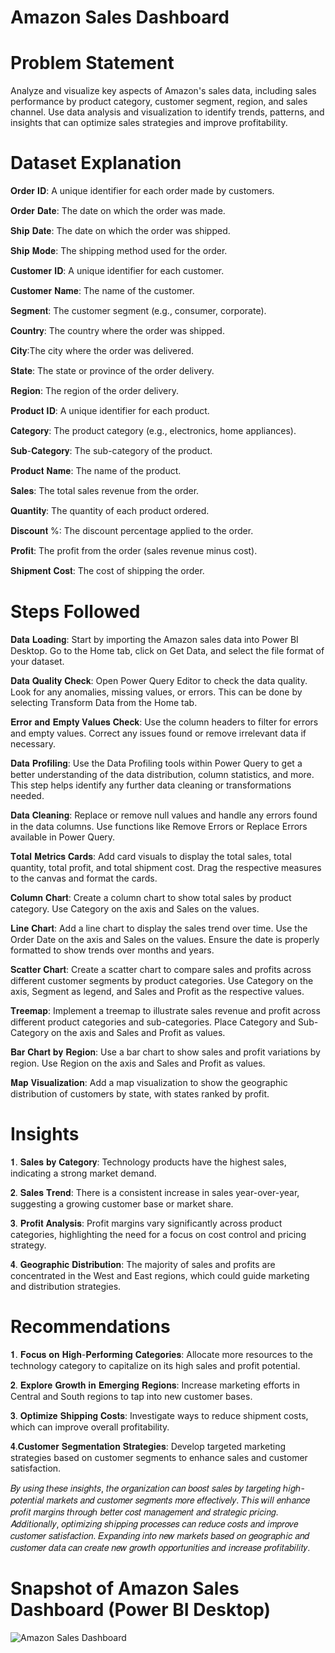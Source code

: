 # Amazon Sales Dashboard

# Problem Statement
Analyze and visualize key aspects of Amazon's sales data, including sales performance by product category, customer segment, region, and sales channel. Use data analysis and visualization to identify trends, patterns, and insights that can optimize sales strategies and improve profitability.

# Dataset Explanation
𝐎𝐫𝐝𝐞𝐫 𝐈𝐃: A unique identifier for each order made by customers.

𝐎𝐫𝐝𝐞𝐫 𝐃𝐚𝐭𝐞: The date on which the order was made.

𝐒𝐡𝐢𝐩 𝐃𝐚𝐭𝐞: The date on which the order was shipped.

𝐒𝐡𝐢𝐩 𝐌𝐨𝐝𝐞: The shipping method used for the order.

𝐂𝐮𝐬𝐭𝐨𝐦𝐞𝐫 𝐈𝐃: A unique identifier for each customer.

𝐂𝐮𝐬𝐭𝐨𝐦𝐞𝐫 𝐍𝐚𝐦𝐞: The name of the customer.

𝐒𝐞𝐠𝐦𝐞𝐧𝐭: The customer segment (e.g., consumer, corporate).

𝐂𝐨𝐮𝐧𝐭𝐫𝐲: The country where the order was shipped.

𝐂𝐢𝐭𝐲:The city where the order was delivered.

𝐒𝐭𝐚𝐭𝐞: The state or province of the order delivery.

𝐑𝐞𝐠𝐢𝐨𝐧: The region of the order delivery.

𝐏𝐫𝐨𝐝𝐮𝐜𝐭 𝐈𝐃: A unique identifier for each product.

𝐂𝐚𝐭𝐞𝐠𝐨𝐫𝐲: The product category (e.g., electronics, home appliances).

𝐒𝐮𝐛-𝐂𝐚𝐭𝐞𝐠𝐨𝐫𝐲: The sub-category of the product.

𝐏𝐫𝐨𝐝𝐮𝐜𝐭 𝐍𝐚𝐦𝐞: The name of the product.

𝐒𝐚𝐥𝐞𝐬: The total sales revenue from the order.

𝐐𝐮𝐚𝐧𝐭𝐢𝐭𝐲: The quantity of each product ordered.

𝐃𝐢𝐬𝐜𝐨𝐮𝐧𝐭 %: The discount percentage applied to the order.

𝐏𝐫𝐨𝐟𝐢𝐭: The profit from the order (sales revenue minus cost).

𝐒𝐡𝐢𝐩𝐦𝐞𝐧𝐭 𝐂𝐨𝐬𝐭: The cost of shipping the order.

# Steps Followed
𝐃𝐚𝐭𝐚 𝐋𝐨𝐚𝐝𝐢𝐧𝐠:
Start by importing the Amazon sales data into Power BI Desktop. Go to the Home tab, click on Get Data, and select the file format of your dataset.

𝐃𝐚𝐭𝐚 𝐐𝐮𝐚𝐥𝐢𝐭𝐲 𝐂𝐡𝐞𝐜𝐤:
Open Power Query Editor to check the data quality. Look for any anomalies, missing values, or errors. This can be done by selecting Transform Data from the Home tab.

𝐄𝐫𝐫𝐨𝐫 𝐚𝐧𝐝 𝐄𝐦𝐩𝐭𝐲 𝐕𝐚𝐥𝐮𝐞𝐬 𝐂𝐡𝐞𝐜𝐤:
Use the column headers to filter for errors and empty values. Correct any issues found or remove irrelevant data if necessary.

𝐃𝐚𝐭𝐚 𝐏𝐫𝐨𝐟𝐢𝐥𝐢𝐧𝐠:
Use the Data Profiling tools within Power Query to get a better understanding of the data distribution, column statistics, and more. This step helps identify any further data cleaning or transformations needed.

𝐃𝐚𝐭𝐚 𝐂𝐥𝐞𝐚𝐧𝐢𝐧𝐠:
Replace or remove null values and handle any errors found in the data columns. Use functions like Remove Errors or Replace Errors available in Power Query.

𝐓𝐨𝐭𝐚𝐥 𝐌𝐞𝐭𝐫𝐢𝐜𝐬 𝐂𝐚𝐫𝐝𝐬:
Add card visuals to display the total sales, total quantity, total profit, and total shipment cost. Drag the respective measures to the canvas and format the cards.

𝐂𝐨𝐥𝐮𝐦𝐧 𝐂𝐡𝐚𝐫𝐭:
Create a column chart to show total sales by product category. Use Category on the axis and Sales on the values.

𝐋𝐢𝐧𝐞 𝐂𝐡𝐚𝐫𝐭:
Add a line chart to display the sales trend over time. Use the Order Date on the axis and Sales on the values. Ensure the date is properly formatted to show trends over months and years.

𝐒𝐜𝐚𝐭𝐭𝐞𝐫 𝐂𝐡𝐚𝐫𝐭:
Create a scatter chart to compare sales and profits across different customer segments by product categories. Use Category on the axis, Segment as legend, and Sales and Profit as the respective values.

𝐓𝐫𝐞𝐞𝐦𝐚𝐩:
Implement a treemap to illustrate sales revenue and profit across different product categories and sub-categories. Place Category and Sub-Category on the axis and Sales and Profit as values.

𝐁𝐚𝐫 𝐂𝐡𝐚𝐫𝐭 𝐛𝐲 𝐑𝐞𝐠𝐢𝐨𝐧:
Use a bar chart to show sales and profit variations by region. Use Region on the axis and Sales and Profit as values.

𝐌𝐚𝐩 𝐕𝐢𝐬𝐮𝐚𝐥𝐢𝐳𝐚𝐭𝐢𝐨𝐧:
Add a map visualization to show the geographic distribution of customers by state, with states ranked by profit.

# Insights
𝟏. 𝐒𝐚𝐥𝐞𝐬 𝐛𝐲 𝐂𝐚𝐭𝐞𝐠𝐨𝐫𝐲: 
Technology products have the highest sales, indicating a strong market demand.

𝟐. 𝐒𝐚𝐥𝐞𝐬 𝐓𝐫𝐞𝐧𝐝:
There is a consistent increase in sales year-over-year, suggesting a growing customer base or market share.

𝟑. 𝐏𝐫𝐨𝐟𝐢𝐭 𝐀𝐧𝐚𝐥𝐲𝐬𝐢𝐬:
Profit margins vary significantly across product categories, highlighting the need for a focus on cost control and pricing strategy.

𝟒. 𝐆𝐞𝐨𝐠𝐫𝐚𝐩𝐡𝐢𝐜 𝐃𝐢𝐬𝐭𝐫𝐢𝐛𝐮𝐭𝐢𝐨𝐧:
The majority of sales and profits are concentrated in the West and East regions, which could guide marketing and distribution strategies.

# Recommendations
𝟏. 𝐅𝐨𝐜𝐮𝐬 𝐨𝐧 𝐇𝐢𝐠𝐡-𝐏𝐞𝐫𝐟𝐨𝐫𝐦𝐢𝐧𝐠 𝐂𝐚𝐭𝐞𝐠𝐨𝐫𝐢𝐞𝐬:
Allocate more resources to the technology category to capitalize on its high sales and profit potential.

𝟐. 𝐄𝐱𝐩𝐥𝐨𝐫𝐞 𝐆𝐫𝐨𝐰𝐭𝐡 𝐢𝐧 𝐄𝐦𝐞𝐫𝐠𝐢𝐧𝐠 𝐑𝐞𝐠𝐢𝐨𝐧𝐬:
Increase marketing efforts in Central and South regions to tap into new customer bases.

𝟑. 𝐎𝐩𝐭𝐢𝐦𝐢𝐳𝐞 𝐒𝐡𝐢𝐩𝐩𝐢𝐧𝐠 𝐂𝐨𝐬𝐭𝐬: Investigate ways to reduce shipment costs, which can improve overall profitability.

𝟒.𝐂𝐮𝐬𝐭𝐨𝐦𝐞𝐫 𝐒𝐞𝐠𝐦𝐞𝐧𝐭𝐚𝐭𝐢𝐨𝐧 𝐒𝐭𝐫𝐚𝐭𝐞𝐠𝐢𝐞𝐬: Develop targeted marketing strategies based on customer segments to enhance sales and customer satisfaction.

𝐵𝑦 𝑢𝑠𝑖𝑛𝑔 𝑡ℎ𝑒𝑠𝑒 𝑖𝑛𝑠𝑖𝑔ℎ𝑡𝑠, 𝑡ℎ𝑒 𝑜𝑟𝑔𝑎𝑛𝑖𝑧𝑎𝑡𝑖𝑜𝑛 𝑐𝑎𝑛 𝑏𝑜𝑜𝑠𝑡 𝑠𝑎𝑙𝑒𝑠 𝑏𝑦 𝑡𝑎𝑟𝑔𝑒𝑡𝑖𝑛𝑔 ℎ𝑖𝑔ℎ-𝑝𝑜𝑡𝑒𝑛𝑡𝑖𝑎𝑙 𝑚𝑎𝑟𝑘𝑒𝑡𝑠 𝑎𝑛𝑑 𝑐𝑢𝑠𝑡𝑜𝑚𝑒𝑟 𝑠𝑒𝑔𝑚𝑒𝑛𝑡𝑠 𝑚𝑜𝑟𝑒 𝑒𝑓𝑓𝑒𝑐𝑡𝑖𝑣𝑒𝑙𝑦. 𝑇ℎ𝑖𝑠 𝑤𝑖𝑙𝑙 𝑒𝑛ℎ𝑎𝑛𝑐𝑒 𝑝𝑟𝑜𝑓𝑖𝑡 𝑚𝑎𝑟𝑔𝑖𝑛𝑠 𝑡ℎ𝑟𝑜𝑢𝑔ℎ 𝑏𝑒𝑡𝑡𝑒𝑟 𝑐𝑜𝑠𝑡 𝑚𝑎𝑛𝑎𝑔𝑒𝑚𝑒𝑛𝑡 𝑎𝑛𝑑 𝑠𝑡𝑟𝑎𝑡𝑒𝑔𝑖𝑐 𝑝𝑟𝑖𝑐𝑖𝑛𝑔. 𝐴𝑑𝑑𝑖𝑡𝑖𝑜𝑛𝑎𝑙𝑙𝑦, 𝑜𝑝𝑡𝑖𝑚𝑖𝑧𝑖𝑛𝑔 𝑠ℎ𝑖𝑝𝑝𝑖𝑛𝑔 𝑝𝑟𝑜𝑐𝑒𝑠𝑠𝑒𝑠 𝑐𝑎𝑛 𝑟𝑒𝑑𝑢𝑐𝑒 𝑐𝑜𝑠𝑡𝑠 𝑎𝑛𝑑 𝑖𝑚𝑝𝑟𝑜𝑣𝑒 𝑐𝑢𝑠𝑡𝑜𝑚𝑒𝑟 𝑠𝑎𝑡𝑖𝑠𝑓𝑎𝑐𝑡𝑖𝑜𝑛. 𝐸𝑥𝑝𝑎𝑛𝑑𝑖𝑛𝑔 𝑖𝑛𝑡𝑜 𝑛𝑒𝑤 𝑚𝑎𝑟𝑘𝑒𝑡𝑠 𝑏𝑎𝑠𝑒𝑑 𝑜𝑛 𝑔𝑒𝑜𝑔𝑟𝑎𝑝ℎ𝑖𝑐 𝑎𝑛𝑑 𝑐𝑢𝑠𝑡𝑜𝑚𝑒𝑟 𝑑𝑎𝑡𝑎 𝑐𝑎𝑛 𝑐𝑟𝑒𝑎𝑡𝑒 𝑛𝑒𝑤 𝑔𝑟𝑜𝑤𝑡ℎ 𝑜𝑝𝑝𝑜𝑟𝑡𝑢𝑛𝑖𝑡𝑖𝑒𝑠 𝑎𝑛𝑑 𝑖𝑛𝑐𝑟𝑒𝑎𝑠𝑒 𝑝𝑟𝑜𝑓𝑖𝑡𝑎𝑏𝑖𝑙𝑖𝑡𝑦.


# Snapshot of Amazon Sales Dashboard (Power BI Desktop)
![Amazon Sales Dashboard](https://github.com/user-attachments/assets/74f6a7d2-aa0f-4633-adca-0c55594162fa)


